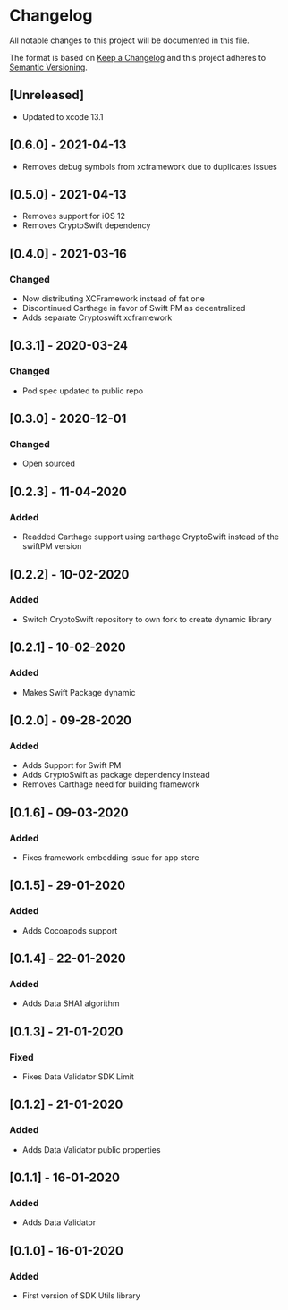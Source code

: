 # Changelog
All notable changes to this project will be documented in this file.

The format is based on [Keep a Changelog](http://keepachangelog.com/en/1.0.0/)
and this project adheres to [Semantic Versioning](http://semver.org/spec/v2.0.0.html).

## [Unreleased] 
- Updated to xcode 13.1

## [0.6.0] - 2021-04-13
- Removes debug symbols from xcframework due to duplicates issues

## [0.5.0] - 2021-04-13
- Removes support for iOS 12
- Removes CryptoSwift dependency

## [0.4.0] - 2021-03-16
### Changed
- Now distributing XCFramework instead of fat one
- Discontinued Carthage in favor of Swift PM as decentralized
- Adds separate Cryptoswift xcframework

## [0.3.1] - 2020-03-24
### Changed
- Pod spec updated to public repo

## [0.3.0] - 2020-12-01
### Changed
- Open sourced

## [0.2.3] - 11-04-2020
### Added
- Readded Carthage support using carthage CryptoSwift instead of the swiftPM version

## [0.2.2] - 10-02-2020
### Added
- Switch CryptoSwift repository to own fork to create dynamic library

## [0.2.1] - 10-02-2020
### Added
- Makes Swift Package dynamic

## [0.2.0] - 09-28-2020
### Added
- Adds Support for Swift PM
- Adds CryptoSwift as package dependency instead
- Removes Carthage need for building framework

## [0.1.6] - 09-03-2020
### Added
- Fixes framework embedding issue for app store

## [0.1.5] - 29-01-2020
### Added
- Adds Cocoapods support

## [0.1.4] - 22-01-2020
### Added
- Adds Data SHA1 algorithm

## [0.1.3] - 21-01-2020
### Fixed
- Fixes Data Validator SDK Limit

## [0.1.2] - 21-01-2020
### Added
- Adds Data Validator public properties

## [0.1.1] - 16-01-2020
### Added
- Adds Data Validator

## [0.1.0] - 16-01-2020
### Added
- First version of SDK Utils library
